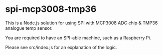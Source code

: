 spi-mcp3008-tmp36
=================

This is a Node.js solution for using SPI with MCP3008 ADC chip &amp; TMP36 analogue temp sensor.

You are required to have an SPI-able machine, such as a Raspberry Pi.

Please see src/index.js for an explanation of the logic.
